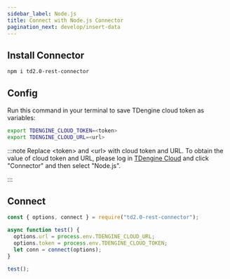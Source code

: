 ```yaml
---
sidebar_label: Node.js
title: Connect with Node.js Connector
pagination_next: develop/insert-data
---
```


## Install Connector

```bash
npm i td2.0-rest-connector
```
## Config

Run this command in your terminal to save TDengine cloud token as variables:

```bash
export TDENGINE_CLOUD_TOKEN=<token>
export TDENGINE_CLOUD_URL=<url>
```

<!-- exclude -->
:::note
Replace  <token\> and <url\> with cloud token and URL.
To obtain the value of cloud token and URL, please log in [TDengine Cloud](https://cloud.tdengine.com) and click "Connector" and then select "Node.js".

:::
<!-- exclude-end -->

## Connect

```javascript
const { options, connect } = require("td2.0-rest-connector");

async function test() {
  options.url = process.env.TDENGINE_CLOUD_URL;
  options.token = process.env.TDENGINE_CLOUD_TOKEN;
  let conn = connect(options);
}

test();
```

